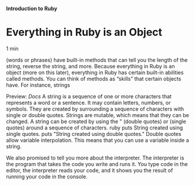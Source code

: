 **Introduction to Ruby**

# Everything in Ruby is an Object

1 min

 (words or phrases) have built-in methods that can tell you the length of the string, reverse the string, and more.
Because everything in Ruby is an object (more on this later), everything in Ruby has certain built-in abilities called methods. You can think of methods as “skills” that certain objects have. For instance, strings 

Preview: *Docs* A string is a sequence of one or more characters that represents a word or a sentence. It may contain letters, numbers, or symbols. They are created by surrounding a sequence of characters with single or double quotes. Strings are mutable, which means that they can be changed. A string can be created by using the " (double quotes) or (single quotes) around a sequence of characters. ruby puts String created using single quotes. puts "String created using double quotes." Double quotes allow variable interpolation. This means that you can use a variable inside a string.


We also promised to tell you more about the interpreter. The interpreter is the program that takes the code you write and runs it. You type code in the editor, the interpreter reads your code, and it shows you the result of running your code in the console.
